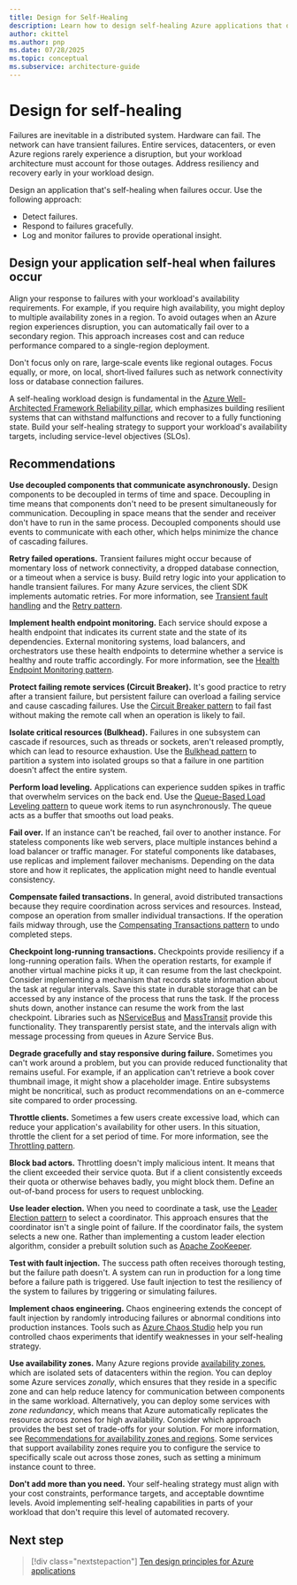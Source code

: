 ```yaml
---
title: Design for Self-Healing
description: Learn how to design self-healing Azure applications that detect, respond to, and recover from failures to ensure high availability and resilience.
author: ckittel
ms.author: pnp
ms.date: 07/28/2025
ms.topic: conceptual
ms.subservice: architecture-guide
---
```


# Design for self-healing

Failures are inevitable in a distributed system. Hardware can fail. The network can have transient failures. Entire services, datacenters, or even Azure regions rarely experience a disruption, but your workload architecture must account for those outages. Address resiliency and recovery early in your workload design.

Design an application that's self-healing when failures occur. Use the following approach:

- Detect failures.
- Respond to failures gracefully.
- Log and monitor failures to provide operational insight.

## Design your application self-heal when failures occur

Align your response to failures with your workload's availability requirements. For example, if you require high availability, you might deploy to multiple availability zones in a region. To avoid outages when an Azure region experiences disruption, you can automatically fail over to a secondary region. This approach increases cost and can reduce performance compared to a single-region deployment.

Don't focus only on rare, large‑scale events like regional outages. Focus equally, or more, on local, short‑lived failures such as network connectivity loss or database connection failures.

A self-healing workload design is fundamental in the [Azure Well-Architected Framework Reliability pillar](/azure/well-architected/reliability/principles), which emphasizes building resilient systems that can withstand malfunctions and recover to a fully functioning state. Build your self-healing strategy to support your workload's availability targets, including service-level objectives (SLOs).

## Recommendations

**Use decoupled components that communicate asynchronously.** Design components to be decoupled in terms of time and space. Decoupling in time means that components don't need to be present simultaneously for communication. Decoupling in space means that the sender and receiver don't have to run in the same process. Decoupled components should use events to communicate with each other, which helps minimize the chance of cascading failures.

**Retry failed operations.** Transient failures might occur because of momentary loss of network connectivity, a dropped database connection, or a timeout when a service is busy. Build retry logic into your application to handle transient failures. For many Azure services, the client SDK implements automatic retries. For more information, see [Transient fault handling](../../best-practices/transient-faults.md) and the [Retry pattern](../../patterns/retry.yml).

**Implement health endpoint monitoring.** Each service should expose a health endpoint that indicates its current state and the state of its dependencies. External monitoring systems, load balancers, and orchestrators use these health endpoints to determine whether a service is healthy and route traffic accordingly. For more information, see the [Health Endpoint Monitoring pattern](../../patterns/health-endpoint-monitoring.yml).

**Protect failing remote services (Circuit Breaker).** It's good practice to retry after a transient failure, but persistent failure can overload a failing service and cause cascading failures. Use the [Circuit Breaker pattern](../../patterns/circuit-breaker.md) to fail fast without making the remote call when an operation is likely to fail.

**Isolate critical resources (Bulkhead).** Failures in one subsystem can cascade if resources, such as threads or sockets, aren't released promptly, which can lead to resource exhaustion. Use the [Bulkhead pattern](../../patterns/bulkhead.yml) to partition a system into isolated groups so that a failure in one partition doesn't affect the entire system.

**Perform load leveling.** Applications can experience sudden spikes in traffic that overwhelm services on the back end. Use the [Queue-Based Load Leveling pattern](../../patterns/queue-based-load-leveling.yml) to queue work items to run asynchronously. The queue acts as a buffer that smooths out load peaks.

**Fail over.** If an instance can't be reached, fail over to another instance. For stateless components like web servers, place multiple instances behind a load balancer or traffic manager. For stateful components like databases, use replicas and implement failover mechanisms. Depending on the data store and how it replicates, the application might need to handle eventual consistency.

**Compensate failed transactions.** In general, avoid distributed transactions because they require coordination across services and resources. Instead, compose an operation from smaller individual transactions. If the operation fails midway through, use the [Compensating Transactions pattern](../../patterns/compensating-transaction.yml) to undo completed steps.

**Checkpoint long-running transactions.** Checkpoints provide resiliency if a long-running operation fails. When the operation restarts, for example if another virtual machine picks it up, it can resume from the last checkpoint. Consider implementing a mechanism that records state information about the task at regular intervals. Save this state in durable storage that can be accessed by any instance of the process that runs the task. If the process shuts down, another instance can resume the work from the last checkpoint. Libraries such as [NServiceBus](https://docs.particular.net/nservicebus/sagas/) and [MassTransit](https://masstransit.io/documentation/patterns/saga) provide this functionality. They transparently persist state, and the intervals align with message processing from queues in Azure Service Bus.

**Degrade gracefully and stay responsive during failure.** Sometimes you can't work around a problem, but you can provide reduced functionality that remains useful. For example, if an application can't retrieve a book cover thumbnail image, it might show a placeholder image. Entire subsystems might be noncritical, such as product recommendations on an e-commerce site compared to order processing.

**Throttle clients.** Sometimes a few users create excessive load, which can reduce your application's availability for other users. In this situation, throttle the client for a set period of time. For more information, see the [Throttling pattern](../../patterns/throttling.yml).

**Block bad actors.** Throttling doesn't imply malicious intent. It means that the client exceeded their service quota. But if a client consistently exceeds their quota or otherwise behaves badly, you might block them. Define an out-of-band process for users to request unblocking.

**Use leader election.** When you need to coordinate a task, use the [Leader Election pattern](../../patterns/leader-election.yml) to select a coordinator. This approach ensures that the coordinator isn't a single point of failure. If the coordinator fails, the system selects a new one. Rather than implementing a custom leader election algorithm, consider a prebuilt solution such as [Apache ZooKeeper](https://zookeeper.apache.org/).

**Test with fault injection.** The success path often receives thorough testing, but the failure path doesn't. A system can run in production for a long time before a failure path is triggered. Use fault injection to test the resiliency of the system to failures by triggering or simulating failures.

**Implement chaos engineering.** Chaos engineering extends the concept of fault injection by randomly introducing failures or abnormal conditions into production instances. Tools such as [Azure Chaos Studio](/azure/chaos-studio/) help you run controlled chaos experiments that identify weaknesses in your self-healing strategy.

**Use availability zones.** Many Azure regions provide [availability zones](/azure/reliability/availability-zones-overview), which are isolated sets of datacenters within the region. You can deploy some Azure services *zonally*, which ensures that they reside in a specific zone and can help reduce latency for communication between components in the same workload. Alternatively, you can deploy some services with *zone redundancy*, which means that Azure automatically replicates the resource across zones for high availability. Consider which approach provides the best set of trade-offs for your solution. For more information, see [Recommendations for availability zones and regions](/azure/well-architected/reliability/regions-availability-zones). Some services that support availability zones require you to configure the service to specifically scale out across those zones, such as setting a minimum instance count to three.

**Don't add more than you need.** Your self-healing strategy must align with your cost constraints, performance targets, and acceptable downtime levels. Avoid implementing self-healing capabilities in parts of your workload that don't require this level of automated recovery.

## Next step

> [!div class="nextstepaction"]
> [Ten design principles for Azure applications](index.md)
